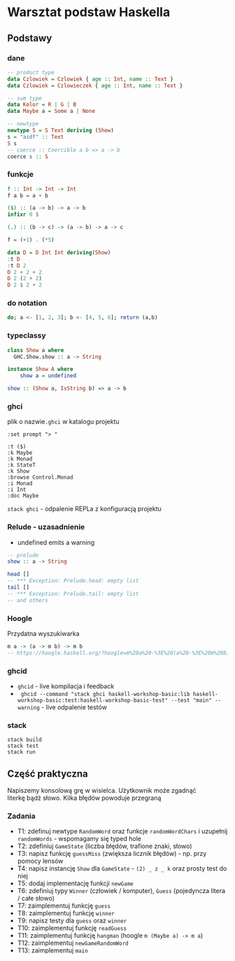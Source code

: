 # Warsztat podstaw Haskella

## Podstawy

### dane
``` haskell
-- product type
data Czlowiek = Czlowiek { age :: Int, name :: Text }
data Czlowiek = Czlowieczek { age :: Int, name :: Text }

-- sum type
data Kolor = R | G | B
data Maybe a = Some a | None

-- newtype
newtype S = S Text deriving (Show)
s = "asdf" :: Text
S s
-- coerce :: Coercible a b => a -> b
coerce s :: S
```

### funkcje
```haskell
f :: Int -> Int -> Int
f a b = a + b 

($) :: (a -> b) -> a -> b
infixr 0 $

(.) :: (b -> c) -> (a -> b) -> a -> c

f = (+1) . (*5)

data D = D Int Int deriving(Show)
:t D
:t D 2
D 2 + 2 + 2
D 2 (2 + 2)
D 2 $ 2 + 2
```

### do notation
```haskell
do; a <- [1, 2, 3]; b <- [4, 5, 6]; return (a,b)
```

### typeclassy
```haskell
class Show a where
  GHC.Show.show :: a -> String

instance Show A where
    show a = undefined

show :: (Show a, IsString b) => a -> b
```
### ghci
plik o nazwie`.ghci` w katalogu projektu
```import Control.Lens
:set prompt "> "
```

```
:t ($)
:k Maybe
:k Monad
:k StateT
:k Show
:browse Control.Monad
:i Monad
:i Int
:doc Maybe
```

`stack ghci` - odpalenie REPLa z konfiguracją projektu
### Relude - uzasadnienie
- undefined emits a warning
```haskell
-- prelude
show :: a -> String

head []
-- *** Exception: Prelude.head: empty list
tail []
-- *** Exception: Prelude.tail: empty list
-- and others
```

### Hoogle
Przydatna wyszukiwarka
```haskell
m a -> (a -> m b) -> m b
-- https://hoogle.haskell.org/?hoogle=m%20a%20-%3E%20(a%20-%3E%20m%20b)%20-%3E%20m%20b
```

### ghcid
- `ghcid` - live kompilacja i feedback
- ` ghcid --command "stack ghci haskell-workshop-basic:lib haskell-workshop-basic:test:haskell-workshop-basic-test" --test "main" --warning` - live odpalenie testów

### stack
```
stack build
stack test
stack run
```

## Część praktyczna
Napiszemy konsolową grę w wisielca. Użytkownik może zgadnąć literkę bądź słowo. Kilka błędów powoduje przegraną

### Zadania
- T1: zdefinuj newtype `RandomWord` oraz funkcje `randomWordChars` i uzupełnij `randomWords` - wspomagamy się typed hole
- T2: zdefiniuj `GameState` (liczba błędów, trafione znaki, słowo)
- T3: napisz funkcję `guessMiss` (zwiększa licznik błędów) - np. przy pomocy lensów
- T4: napisz instancję `Show` dla `GameState` - `(2) _ z _ k` oraz prosty test do niej
- T5: dodaj implementację funkcji `newGame`
- T6: zdefiniuj typy `Winner` (człowiek / komputer), `Guess` (pojedyncza litera / całe słowo)
- T7: zaimplementuj funkcję `guess`
- T8: zaimplementuj funkcję `winner`
- T9: napisz testy dla `guess` oraz `winner`
- T10: zaimplementuj funkcję `readGuess`
- T11: zaimplementuj funkcję `hangman` (hoogle `m (Maybe a) -> m a`)
- T12: zaimplementuj `newGameRandomWord`
- T13: zaimplementuj `main`
